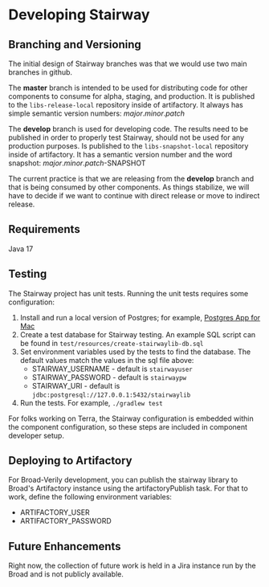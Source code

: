 # Developing Stairway

## Branching and Versioning
The initial design of Stairway branches was that we would use two main branches in github.

The **master** branch is intended to be used for distributing code
for other components to consume for alpha, staging, and production. It is published to the `libs-release-local`
repository inside of artifactory. It always has simple semantic version numbers: _major_._minor_._patch_

The **develop** branch is used for developing code. The results need to be published in order to properly test
Stairway, should not be used for any production purposes. Is published to the `libs-snapshot-local` repository 
inside of artifactory. It has a semantic version number and the word snapshot:  _major_._minor_._patch_-SNAPSHOT

The current practice is that we are releasing from the **develop** branch and that is
being consumed by other components. As things stabilize, we will have to decide if we want
to continue with direct release or move to indirect release.

## Requirements

Java 17

## Testing

The Stairway project has unit tests. Running the unit tests requires some configuration:
1. Install and run a local version of Postgres; for example,  [Postgres App for Mac](https://postgresapp.com/)
2. Create a test database for Stairway testing. An example SQL script can be found in
`test/resources/create-stairwaylib-db.sql`
3. Set environment variables used by the tests to find the database. The default values
match the values in the sql file above:
    - STAIRWAY_USERNAME - default is `stairwayuser`
    - STAIRWAY_PASSWORD - default is `stairwaypw`
    - STAIRWAY_URI - default is `jdbc:postgresql://127.0.0.1:5432/stairwaylib`
4. Run the tests. For example, `./gradlew test`    

For folks working on Terra, the Stairway configuration is embedded within the component
configuration, so these steps are included in component developer setup.

## Deploying to Artifactory

For Broad-Verily development, you can publish the stairway library to Broad's Artifactory instance
using the artifactoryPublish task. For that to work, define the following environment variables:
- ARTIFACTORY_USER
- ARTIFACTORY_PASSWORD

## Future Enhancements

Right now, the collection of future work is held in a Jira instance run by the Broad and
is not publicly available.
